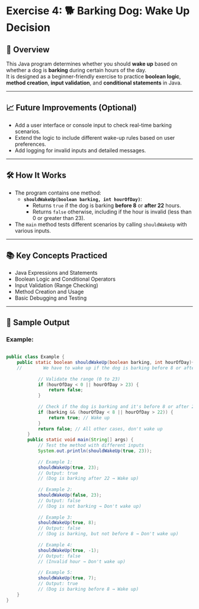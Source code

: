 # Exercise 4: 🐕 Barking Dog: Wake Up Decision

## 📝 Overview

This Java program determines whether you should **wake up** based on whether a dog is **barking** during certain hours of the day.  
It is designed as a beginner-friendly exercise to practice **boolean logic**, **method creation**, **input validation**, and **conditional statements** in Java.

---

## 📈 Future Improvements (Optional)
- Add a user interface or console input to check real-time barking scenarios.
- Extend the logic to include different wake-up rules based on user preferences.
- Add logging for invalid inputs and detailed messages.

---

## 🛠️ How It Works

- The program contains one method:
    - **`shouldWakeUp(boolean barking, int hourOfDay)`**:
        - Returns `true` if the dog is barking **before 8** or **after 22** hours.
        - Returns `false` otherwise, including if the hour is invalid (less than 0 or greater than 23).
- The `main` method tests different scenarios by calling `shouldWakeUp` with various inputs.

---

## 📚 Key Concepts Practiced
- Java Expressions and Statements 
- Boolean Logic and Conditional Operators 
- Input Validation (Range Checking)
- Method Creation and Usage 
- Basic Debugging and Testing

---

## 🚀 Sample Output

### Example:
```java

public class Example { 
    public static boolean shouldWakeUp(boolean barking, int hourOfDay){
    //        We have to wake up if the dog is barking before 8 or after 22 hours so in that case return true.
    
            // Validate the range (0 to 23)
            if (hourOfDay < 0 || hourOfDay > 23) {
                return false;
            }
    
            // Check if the dog is barking and it's before 8 or after 22
            if (barking && (hourOfDay < 8 || hourOfDay > 22)) {
                return true; // Wake up
            }
            return false; // All other cases, don't wake up
        }
        public static void main(String[] args) {
            // Test the method with different inputs
            System.out.println(shouldWakeUp(true, 23));
            
            // Example 1: 
            shouldWakeUp(true, 23);
            // Output: true
            // (Dog is barking after 22 → Wake up)
            
            // Example 2: 
            shouldWakeUp(false, 23);
            // Output: false
            // (Dog is not barking → Don't wake up)
            
            // Example 3: 
            shouldWakeUp(true, 8);
            // Output: false
            // (Dog is barking, but not before 8 → Don't wake up)
            
            // Example 4: 
            shouldWakeUp(true, -1);
            // Output: false
            // (Invalid hour → Don't wake up)
            
            // Example 5: 
            shouldWakeUp(true, 7);
            // Output: true
            // (Dog is barking before 8 → Wake up)
    }
}


